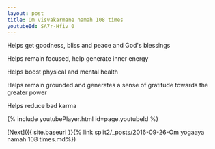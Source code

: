 ```yaml
---
layout: post
title: Om visvakarmane namah 108 times
youtubeId: SA7r-Hfiv_0
---
```

 
 
Helps get goodness, bliss and peace and God's blessings
 
Helps remain focused, help generate inner energy 
 
Helps boost physical and mental health 
 
Helps remain grounded and generates a sense of gratitude towards the greater power 
 
Helps reduce bad karma
 
 
 
 


{% include youtubePlayer.html id=page.youtubeId %}
 
[Next]({{ site.baseurl }}{% link  split2/_posts/2016-09-26-Om yogaaya namah 108 times.md%})
 
